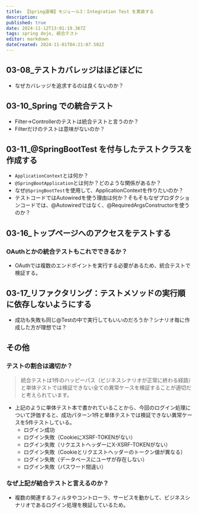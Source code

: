 ```yaml
---
title: 【Spring道場】モジュール3：Integration Test を実装する
description: 
published: true
date: 2024-11-12T13:01:19.367Z
tags: spring dojo, 統合テスト
editor: markdown
dateCreated: 2024-11-01T04:21:07.502Z
---
```


## 03-08_テストカバレッジはほどほどに
- なぜカバレッジを追求するのは良くないのか？

## 03-10_Spring での統合テスト
- Filter→Controllerのテストは統合テストと言うのか？
- Filterだけのテストは意味がないのか？

## 03-11_@SpringBootTest を付与したテストクラスを作成する
- `ApplicationContext`とは何か？
- `@SpringBootApplication`とは何か？どのような関係があるか？
- なぜ`@SpringBootTest`を使用して、ApplicationContextを作りたいのか？
- テストコードではAutowiredを使う理由は何か？そもそもなぜプロダクションコードでは、@Autowiredではなく、@RequiredArgsConstructorを使うのか？

## 03-16_トップページへのアクセスをテストする
### OAuthとかの統合テストもこれでできるか？
- OAuthでは複数のエンドポイントを実行する必要があるため、統合テストで検証する。

## 03-17_リファクタリング：テストメソッドの実行順に依存しないようにする
- 成功も失敗も同じ@Testの中で実行してもいいのだろうか？シナリオ毎に作成した方が理想では？

## その他
### テストの割合は適切か？
> 統合テストは1件のハッピーパス（ビジネスシナリオが正常に終わる経路）と単体テストでは検証できない全ての異常ケースを検証することが適切だと考えられています。
- 上記のように単体テスト本で書かれていることから、今回のログイン処理について評価すると、成功パターン1件と単体テストでは検証できない異常ケースを5件テストしている。
	- ログイン成功
  - ログイン失敗（CookieにXSRF-TOKENがない）
  - ログイン失敗（リクエストヘッダーにX-XSRF-TOKENがない）
  - ログイン失敗（Cookieとリクエストヘッダーのトークン値が異なる）
  - ログイン失敗（データベースにユーザが存在しない）
  - ログイン失敗（パスワード間違い）
  
### なぜ上記が結合テストと言えるのか？
- 複数の関連するフィルタやコントローラ、サービスを動かして、ビジネスシナリオであるログイン処理を検証しているため。

















